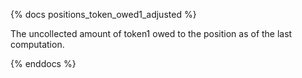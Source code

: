 {% docs positions_token_owed1_adjusted %}

The uncollected amount of token1 owed to the position as of the last computation.

{% enddocs %}